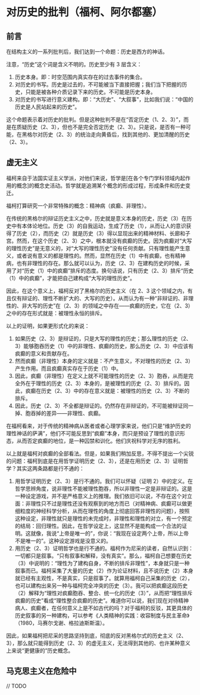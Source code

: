 # 对历史的批判（福柯、阿尔都塞）

## 前言

在结构主义的一系列批判后，我们达到一个命题：历史是西方的神话。

注意，“历史”这个词是含义不明的。历史至少有 3 层含义：

1. 历史本身。即：时空范围内真实存在的过去事件的集合。
2. 对历史的书写。历史是过去的，不可能被当下直接把握；我们当下把握的历史，只能是被各种介质记录下来的历史。不可能是历史本身。
3. 对历史的书写进行意义建构。即：“大历史”、“大叙事”，比如我们说：“中国的历史是人民站起来的历史”。

这个命题表示着对历史的批判。但是这种批判不是在“否定历史（1、2、3）”，而是在质疑历史（2、3），但也不是完全否定历史（2、3）。只是说，是否有一种可能，在黑格尔对历史（2、3）的统治走向黄昏后，找到其他的、更加清醒的历史（2、3）。

## 虚无主义

福柯来自于法国实证主义学派，对他们来说，哲学是[在各个专门学科领域内起作用的概念]的概念史活动。哲学就是追溯某个概念的形成过程，形成条件和历史变迁。

福柯打算研究一个非常特殊的概念：精神病（疯癫、非理性）。

在传统的黑格尔的辩证历史主义之中，历史就是意义本身的历史，历史（3）在历史中有本体论地位。历史（3）的自我运动，生成了历史（1），从而让人的意识获得了历史（2），而历史（2）就是历史（3）得以显现出来的精神材料、长廊和子宫。然而，在这个历史（2、3）之中，根本就没有疯癫的历史。因为疯癫对“大写的理性历史”是无意义的，对“大写的理性历史”没有任何贡献。只有理性能产生意义，或者说有意义的都是理性的。然而，显然在历史（1）中有疯癫，也有精神病，也有非理性的存在。那么就可以认为，历史（2、3）在建构历史的时候，采用了对“历史（1）中的疯癫”排斥的态度。换句话说，只有历史（2、3）排斥“历史（1）中的疯癫”，才能把自己建构成“大写的理性历史”。

因此，在这个意义上，福柯反对了黑格尔的历史主义（在 2、3 这个领域之内，有且仅有辩证的、理性不断扩大的、大写的历史）。从而认为有一种“非辩证的、非理性的、非大写的历史”在（2、3）的领域之中存在——疯癫的历史，它在（2、3）之中的存在形式就是：被理性永恒的排斥。

以上的证明，如果更形式化的来说：

1. 如果历史（2、3）是辩证的，只是大写的理性的历史；那么理性的历史（2、3）能够胞吞历史（1）中的非理性、疯癫的历史，那么历史（2、3）中应该有疯癫的意义和贡献存在。
2. 然而疯癫（非理性）本身的定义就是：不产生意义，不对理性的历史（2、3）产生作用。而且疯癫真实存在于历史（1）中。
3. 因此，疯癫（非理性）在定义上就不可能理性的历史（2、3）胞吞，从而是完全外在于理性的历史（2、3）本身的，是被理性的历史（2、3）排斥的。因此，疯癫在历史（2、3）中的存在意义就是：被理性的历史（2、3）不断的排斥。
4. 因此，历史（2、3）不全都是辩证的。仍然存在非辩证的，不可能被辩证同一掉、胞吞掉的差异——非理性、疯癫。

在福柯看来，对于传统的精神病从医者或者心理学家来说，他们只是“维护历史的理性神话的萨满”，他们不可能反思到“疯癫”本身，而只是预设了理性的意识形态，从而否定疯癫的地位，是一种囚禁和训化。他们庆祝科学对无序的胜利。

以上就是福柯对疯癫的全部看法。但是，如果我们稍加反思，不得不提出一个尖锐的问题：福柯到底是在用哲学证明历史（2、3），还是在用历史（2、3）证明哲学？其实这两条路都是行不通的：

1. 用哲学证明历史（2、3）是行不通的。我们可以怀疑（证明 2）中的定义。在哲学思辨角度，说非理性不能被理性胞吞，所以非理性一定是非辩证的。这是一种设定游戏，并不是严格意义上的推理。我们依旧可以说，不存在这个对立面：非理性只不过是理性还没有观察到的地方而已（对精神病、疯癫可以做更细粒度的神经科学分析，从而在理性的角度上彻底回答非理性的问题），按照这种设定，非理性就只是理性的未完成时，非理性和理性的对立，有一个预定的结局：回归理性。因此，在哲学设定上，这显然不是能构成一个合法的证明。这就像，我说“上帝是唯一的”，你说：“我现在设定两个上帝，所以上帝不是唯一的”。这种设定游戏是没意义的。
2. 用历史（2、3）证明哲学也是行不通的。福柯作为尼采的读者，自然认识到：一切都只是叙事。“只有叙事和解释，没有真实”。那么，福柯自己想要在历史（3）中说明的：“理性为了建构自身，不断的排斥非理性”，本身就只是一种叙事而已。福柯采集了大量的历史（2）作为论证材料，且不说历史（2）本身就已经有主观性，不是真实，只是叙事了。就算用福柯自己采集的历史（2），也可以建构出来另一种与福柯完全冲突的历史（3）。我可以把疯癫这段历史（2）解释为“理性对疯癫胞吞、整合、统一化的历史（3）”，从而把“理性排斥疯癫的历史”看成“理性整合疯癫的历史”。难道你可以说，我们现在对待精神病人、疯癫者，在任何意义上是不如古代的吗？对于福柯的反驳，其更具体的历史叙事的另一种建构，可以参考《人类精神的实践：收容制度与民主革命》（1980，马赛尔戈谢、格拉迪斯斯温）。

因此，如果福柯把尼采的思路坚持到底，彻底的反对黑格尔式的历史主义（2、3），那么就只能得到历史（2、3）的虚无主义，无法得到其他的、也许某种意义上来说“更健康的”历史概念。

## 马克思主义在危险中

// TODO

